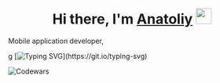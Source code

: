 <h1 align="center">Hi there, I'm <a href="https://000000000000.ru/" target="_blank">Anatoliy</a> 
<img src="https://github.com/blackcater/blackcater/raw/main/images/Hi.gif" height="32"/></h1>
Mobile application developer,

g [![Typing SVG](https://readme-typing-svg.herokuapp.com?font=Fira+Code&pause=1000&width=435&lines=in+the+process+of+learning+.+.+.)](https://git.io/typing-svg)

![Codewars](https://github.r2v.ch/codewars?user=Anatoliy3399)

